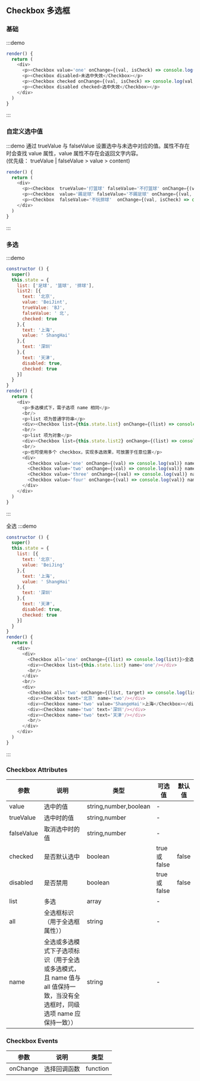 ## Checkbox 多选框

### 基础

:::demo
```js
render() {
  return (
    <div>
      <p><Checkbox value='one' onChange={(val, isCheck) => console.log(val, isCheck)}>未选中项</Checkbox></p>
      <p><Checkbox disabled>未选中失效</Checkbox></p>
      <p><Checkbox checked onChange={(val, isCheck) => console.log(val, isCheck)}>选中项</Checkbox></p>
      <p><Checkbox disabled checked>选中失效</Checkbox></p>
    </div>
  )
}
```
:::

### 自定义选中值
:::demo
通过 trueValue 与 falseValue 设置选中与未选中对应的值。属性不存在时会查找 value 属性，value 属性不存在会返回文字内容。<br/>(优先级： trueValue | falseValue  > value > content)
```js
render() {
  return (
    <div>
      <p><Checkbox  trueValue='打篮球' falseValue='不打篮球' onChange={(val, isCheck) => console.log(val, isCheck)}>篮球</Checkbox></p>
      <p><Checkbox  value='踢足球' falseValue='不踢足球' onChange={(val, isCheck) => console.log(val, isCheck)}>足球</Checkbox></p>
      <p><Checkbox  falseValue='不玩排球'  onChange={(val, isCheck) => console.log(val, isCheck)}>排球</Checkbox></p>
    </div>
  )
}
```
:::

### 多选
:::demo
```js
constructor () {
  super()
  this.state = {
    list: ['足球', '篮球', '排球'],
    list2: [{
      text: '北京',
      value: 'BeiJint',
      trueValue: 'BJ',
      falseValue: ' 北',
      checked: true
    },{
      text: '上海',
      value: ' ShangHai'
    },{
      text: '深圳'
    },{
      text: '天津',
      disabled: true,
      checked: true
    }]
  }
}
render() {
  return (
    <div>
      <p>多选模式下，需子选项 name 相同</p>
      <br/>
      <p>list 项为普通字符串</p>
      <div><Checkbox list={this.state.list} onChange={(list) => console.log(list)} name="c1"/></div>
      <br/>
      <p>list 项为对象</p>
      <div><Checkbox list={this.state.list2} onChange={(list) => console.log(list)} name="c2"/></div>
      <br/>
      <p>也可使用多个 checkbox，实现多选效果，可放置于任意位置</p>
      <div>
        <Checkbox value='one' onChange={(val) => console.log(val)} name='c3'>苹果</Checkbox>
        <Checkbox value='two' onChange={(val) => console.log(val)} name='c3'>香蕉</Checkbox>
        <Checkbox value='three' onChange={(val) => console.log(val)} name='c3'>梨</Checkbox>
        <Checkbox value='four' onChange={(val) => console.log(val)} name='c3'>榴莲</Checkbox>
      </div>
    </div>
  )
}
```
:::

全选
:::demo
```js
constructor () {
  super()
  this.state = {
    list: [{
      text: '北京',
      value: 'BeiJing'
    },{
      text: '上海',
      value: ' ShangHai'
    },{
      text: '深圳'
    },{
      text: '天津',
      disabled: true,
      checked: true
    }]
  }
}
render() {
  return (
    <div>
      <div>
        <Checkbox all='one' onChange={(list) => console.log(list)}>全选</Checkbox>
        <div><Checkbox list={this.state.list} name='one'/></div>
        <br/>
      </div>
      <br/>
      <div>
        <Checkbox all='two' onChange={(list, target) => console.log(list, target)}> 全选</Checkbox> <span>(子选项可放置于任何位置，只需 name 相同)</span>
        <div><Checkbox text='北京' name='two'/></div>
        <div><Checkbox name='two' value='ShangeHai'>上海</Checkbox></div>
        <div><Checkbox name='two' text='深圳'/></div>
        <div><Checkbox name='two' text='天津'/></div>
        <br/>
      </div>
    </div>
  )
}
```
:::

### Checkbox Attributes

| 参数       | 说明   |  类型  | 可选值 |默认值  |
| --------   | -----  | ----  |    ----  |   ----  |
| value |  选中的值  |  string,number,boolean   | - | |
| trueValue |  选中时的值  |  string,number   | - | |
| falseValue |  取消选中时的值  |  string,number   | - | |
| checked |   是否默认选中  |  boolean   | true 或 false | false |
| disabled |   是否禁用  |  boolean   | true 或 false | false |
|  list |   多选  |  array   | - |  |
|  all |   全选框标识（用于全选框属性））  |   string   | - |  |
|  name |   全选或多选模式下子选项标识（用于全选或多选模式，且 name 值与 all 值保持一致，当没有全选框时，同级选项 name 应保持一致））  |   string   | - |  |

### Checkbox Events
| 参数       | 说明   |  类型  | 
| --------   | -----  | ----  |   
| onChange | 选择回调函数   |   function  | 当单个选择框时，返回点击的 value 及是否被选择<br/>当多选时，返回被选中的数组 
